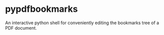 # pypdfbookmarks
An interactive python shell for conveniently editing the bookmarks tree of a PDF document.
